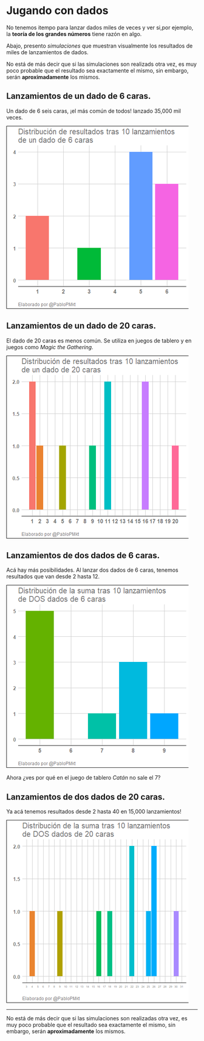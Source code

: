 # Jugando con dados
No tenemos itempo para lanzar dados miles de veces y ver si,por ejemplo, la **teoría de los grandes números** tiene razón en algo.

Abajo, presento *simulaciones* que muestran visualmente los resultados de miles de lanzamientos de dados.

No está de más decir que si las simulaciones son realizads otra vez, es muy poco probable que el resultado sea exactamente el mismo, sin embargo, serán **aproximadamente** los mismos.

## Lanzamientos de un dado de 6 caras.
Un dado de 6 seis caras, ¡el más común de todos! lanzado 35,000 mil veces.

![](https://github.com/PabloDataLib/Simulaciones_dados/blob/master/imgs/Dado_6_caras.gif)

## Lanzamientos de un dado de 20 caras.
El dado de 20 caras es menos común. Se utiliza en juegos de tablero y en juegos como *Magic the Gathering*.

![](https://github.com/PabloDataLib/Simulaciones_dados/blob/master/imgs/Dado_20_caras.gif)

## Lanzamientos de dos dados de 6 caras.
Acá hay más posibilidades. Al lanzar dos dados de 6 caras, tenemos resultados que van desde 2 hasta 12.

![](https://github.com/PabloDataLib/Simulaciones_dados/blob/master/imgs/2_Dados_6_caras.gif)

Ahora ¿ves por qué en el juego de tablero *Catán* no sale el 7?

## Lanzamientos de dos dados de 20 caras.
Ya acá tenemos resultados desde 2 hasta 40 en 15,000 lanzamientos!

![](https://github.com/PabloDataLib/Simulaciones_dados/blob/master/imgs/2_Dados_20_caras.gif)

***

No está de más decir que si las simulaciones son realizadas otra vez, es muy poco probable que el resultado sea exactamente el mismo, sin embargo, serán **aproximadamente** los mismos.
